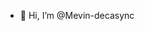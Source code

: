 - 👋 Hi, I’m @Mevin-decasync


<!---
Mevin-decasync/Mevin-decasync is a ✨ special ✨ repository because its `README.md` (this file) appears on your GitHub profile.
You can click the Preview link to take a look at your changes.
--->
